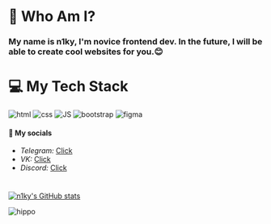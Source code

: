 <link href='https://unpkg.com/boxicons@2.1.4/css/boxicons.min.css' rel='stylesheet'>


# 🌟 Who Am I?
### My name is <strong>n1ky</strong>, I'm novice frontend dev. In the future, I will be able to create cool websites for you.😊

# 💻 My Tech Stack
![html](https://github.com/user-attachments/assets/535d7ed4-c90f-4edb-8993-67d5c1fdc878)
![css](https://github.com/user-attachments/assets/523c21d0-6d45-41f0-bcca-d6320e126953)
![JS](https://github.com/user-attachments/assets/64a35f76-bd08-4690-94e7-e498a3c2479a)
![bootstrap](https://github.com/user-attachments/assets/12e12d57-6d5d-4fe0-9952-4bc5ac9bf835)
![figma](https://github.com/user-attachments/assets/c21ee441-41cf-48dc-b81d-0a0214dc14f2)



#### 📩 My socials
<ul>
  <li><i>Telegram: </i><a href="https://t.me/trenn1ky" alt="telegram">Click</a></li>
  <li><i>VK: </i><a href="https://vk.com/huinyia" alt="vk">Click</a></li>
  <li><i>Discord: </i><a href="https://discordapp.com/users/n1kyfn" alt="discord">Click</a></li>
</ul>

#

[![n1ky's GitHub stats](https://github-readme-stats.vercel.app/api?username=n1kyfn)](https://github.com/n1kyfn/github-readme-stats)




![hippo](https://media3.giphy.com/media/aUovxH8Vf9qDu/giphy.gif)

#

